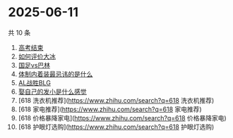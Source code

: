 # 2025-06-11

共 10 条

<!-- BEGIN -->
<!-- 最后更新时间 Wed Jun 11 2025 17:19:16 GMT+0800 (China Standard Time) -->

1. [高考结束](https://www.zhihu.com/search?q=高考结束)
1. [如何评价大冰](https://www.zhihu.com/search?q=如何评价大冰)
1. [国足vs巴林](https://www.zhihu.com/search?q=国足vs巴林)
1. [体制内着装最忌讳的是什么](https://www.zhihu.com/search?q=体制内着装最忌讳的是什么)
1. [AL战胜BLG](https://www.zhihu.com/search?q=AL战胜BLG)
1. [娶自己的发小是什么感觉](https://www.zhihu.com/search?q=娶自己的发小是什么感觉)
1. [618 洗衣机推荐](https://www.zhihu.com/search?q=618 洗衣机推荐)
1. [618 家电推荐](https://www.zhihu.com/search?q=618 家电推荐)
1. [618 价格暴降家电](https://www.zhihu.com/search?q=618 价格暴降家电)
1. [618 护眼灯选购](https://www.zhihu.com/search?q=618 护眼灯选购)

<!-- END -->

